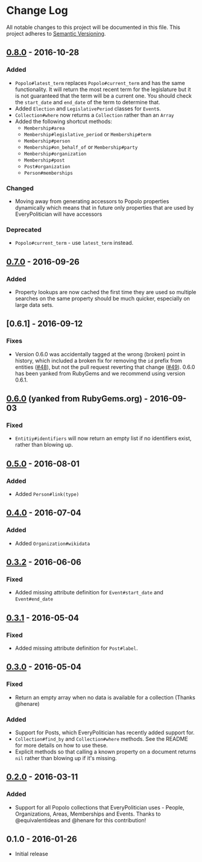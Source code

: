 # Change Log

All notable changes to this project will be documented in this file.
This project adheres to [Semantic Versioning](http://semver.org/).

## [0.8.0] - 2016-10-28

### Added

- `Popolo#latest_term` replaces `Popolo#current_term` and has the same
  functionality. It will return the most recent term for the legislature
  but it is not guaranteed that the term will be a current one. You
  should check the `start_date` and `end_date` of the term to determine that.
- Added `Election` and `LegislativePeriod` classes for `Event`s.
- `Collection#where` now returns a `Collection` rather than an `Array`
- Added the following shortcut methods:
  - `Membership#area`
  - `Membership#legislative_period` or `Membership#term`
  - `Membership#person`
  - `Membership#on_behalf_of` or `Membership#party`
  - `Membership#organization`
  - `Membership#post`
  - `Post#organization`
  - `Person#memberships`

### Changed

- Moving away from generating accessors to Popolo properties dynamically
  which means that in future only properties that are used by
  EveryPolitician will have accessors

### Deprecated

- `Popolo#current_term` - use `latest_term` instead.

## [0.7.0] - 2016-09-26

### Added

- Property lookups are now cached the first time they are used so
  multiple searches on the same property should be much quicker,
  especially on large data sets.

## [0.6.1] - 2016-09-12

### Fixes

- Version 0.6.0 was accidentally tagged at the wrong (broken) point in history,
  which included a broken fix for removing the `id` prefix from entities
  ([#48](https://github.com/everypolitician/everypolitician-popolo/pull/48)),
  but not the pull request reverting that change
  ([#49](https://github.com/everypolitician/everypolitician-popolo/pull/49)).
  0.6.0 has been yanked from RubyGems and we recommend using version 0.6.1.

## [0.6.0] (yanked from RubyGems.org) - 2016-09-03

### Fixed

- `Entitiy#identifiers` will now return an empty list if no identifiers
exist, rather than blowing up.

## [0.5.0] - 2016-08-01

### Added

- Added `Person#link(type)`

## [0.4.0] - 2016-07-04

### Added

- Added `Organization#wikidata`

## [0.3.2] - 2016-06-06

### Fixed

- Added missing attribute definition for `Event#start_date` and
  `Event#end_date`

## [0.3.1] - 2016-05-04

### Fixed

- Added missing attribute definition for `Post#label`.

## [0.3.0] - 2016-05-04

### Fixed

- Return an empty array when no data is available for a collection (Thanks @henare)

### Added

- Support for Posts, which EveryPolitician has recently added support for.
- `Collection#find_by` and `Collection#where` methods. See the README for more details on how to use these.
- Explicit methods so that calling a known property on a document returns `nil` rather than blowing up if it's missing.

## [0.2.0] - 2016-03-11

### Added

- Support for all Popolo collections that EveryPolitician uses - People, Organizations, Areas, Memberships and Events. Thanks to @equivalentideas and @henare for this contribution!

## 0.1.0 - 2016-01-26

- Initial release

[0.2.0]: https://github.com/everypolitician/everypolitician-popolo/compare/v0.1.0...v0.2.0
[0.3.0]: https://github.com/everypolitician/everypolitician-popolo/compare/v0.2.0...v0.3.0
[0.3.1]: https://github.com/everypolitician/everypolitician-popolo/compare/v0.3.0...v0.3.1
[0.3.2]: https://github.com/everypolitician/everypolitician-popolo/compare/v0.3.1...v0.3.2
[0.4.0]: https://github.com/everypolitician/everypolitician-popolo/compare/v0.3.0...v0.4.0
[0.5.0]: https://github.com/everypolitician/everypolitician-popolo/compare/v0.4.0...v0.5.0
[0.6.0]: https://github.com/everypolitician/everypolitician-popolo/compare/v0.5.0...v0.6.0
[0.7.0]: https://github.com/everypolitician/everypolitician-popolo/compare/v0.6.0...v0.7.0
[0.8.0]: https://github.com/everypolitician/everypolitician-popolo/compare/v0.7.0...v0.8.0
